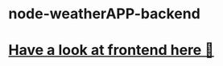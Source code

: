 # node-weatherAPP-backend
<h1>
<a href="https://github.com/geekvinay/KIWI-WEATHER">Have a look at frontend here 🤞 </a>
</h1>
